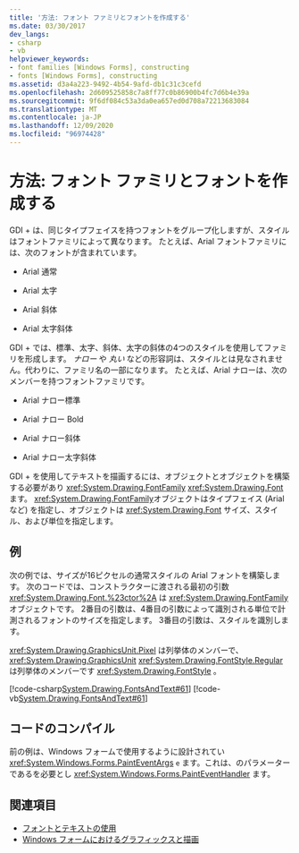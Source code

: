 ```yaml
---
title: '方法: フォント ファミリとフォントを作成する'
ms.date: 03/30/2017
dev_langs:
- csharp
- vb
helpviewer_keywords:
- font families [Windows Forms], constructing
- fonts [Windows Forms], constructing
ms.assetid: d3a4a223-9492-4b54-9afd-db1c31c3cefd
ms.openlocfilehash: 2d609525858c7a8ff77c0b86900b4fc7d6b4e39a
ms.sourcegitcommit: 9f6df084c53a3da0ea657ed0d708a72213683084
ms.translationtype: MT
ms.contentlocale: ja-JP
ms.lasthandoff: 12/09/2020
ms.locfileid: "96974428"
---
```

# <a name="how-to-construct-font-families-and-fonts"></a>方法: フォント ファミリとフォントを作成する
GDI + は、同じタイプフェイスを持つフォントをグループ化しますが、スタイルはフォントファミリによって異なります。 たとえば、Arial フォントファミリには、次のフォントが含まれています。  
  
- Arial 通常  
  
- Arial 太字  
  
- Arial 斜体  
  
- Arial 太字斜体  
  
 GDI + では、標準、太字、斜体、太字の斜体の4つのスタイルを使用してファミリを形成します。 *ナロー* や *丸い* などの形容詞は、スタイルとは見なされません。代わりに、ファミリ名の一部になります。 たとえば、Arial ナローは、次のメンバーを持つフォントファミリです。  
  
- Arial ナロー標準  
  
- Arial ナロー Bold  
  
- Arial ナロー斜体  
  
- Arial ナロー太字斜体  
  
 GDI + を使用してテキストを描画するには、オブジェクトとオブジェクトを構築する必要があり <xref:System.Drawing.FontFamily> <xref:System.Drawing.Font> ます。 <xref:System.Drawing.FontFamily>オブジェクトはタイプフェイス (Arial など) を指定し、オブジェクトは <xref:System.Drawing.Font> サイズ、スタイル、および単位を指定します。  
  
## <a name="example"></a>例  
 次の例では、サイズが16ピクセルの通常スタイルの Arial フォントを構築します。 次のコードでは、コンストラクターに渡される最初の引数 <xref:System.Drawing.Font.%23ctor%2A> は <xref:System.Drawing.FontFamily> オブジェクトです。 2番目の引数は、4番目の引数によって識別される単位で計測されるフォントのサイズを指定します。 3番目の引数は、スタイルを識別します。  
  
 <xref:System.Drawing.GraphicsUnit.Pixel> は列挙体のメンバーで、 <xref:System.Drawing.GraphicsUnit> <xref:System.Drawing.FontStyle.Regular> は列挙体のメンバーです <xref:System.Drawing.FontStyle> 。  
  
 [!code-csharp[System.Drawing.FontsAndText#61](~/samples/snippets/csharp/VS_Snippets_Winforms/System.Drawing.FontsAndText/CS/Class1.cs#61)]
 [!code-vb[System.Drawing.FontsAndText#61](~/samples/snippets/visualbasic/VS_Snippets_Winforms/System.Drawing.FontsAndText/VB/Class1.vb#61)]  
  
## <a name="compiling-the-code"></a>コードのコンパイル  
 前の例は、Windows フォームで使用するように設計されてい <xref:System.Windows.Forms.PaintEventArgs> `e` ます。これは、のパラメーターであるを必要とし <xref:System.Windows.Forms.PaintEventHandler> ます。  
  
## <a name="see-also"></a>関連項目

- [フォントとテキストの使用](using-fonts-and-text.md)
- [Windows フォームにおけるグラフィックスと描画](graphics-and-drawing-in-windows-forms.md)
